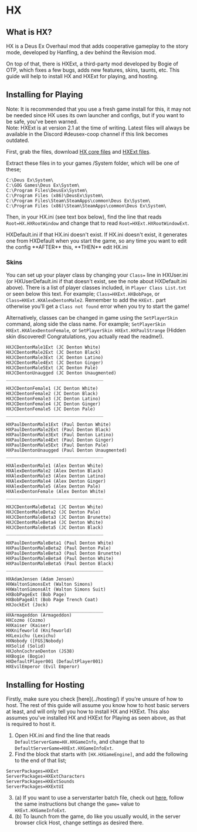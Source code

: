 # HX
## What is HX?

HX is a Deus Ex Overhaul mod that adds cooperative gameplay to the story mode, developed by Hanfling, a dev behind the Revision mod.

On top of that, there is HXExt, a third-party mod developed by Bogie of OTP, which fixes a few bugs, adds new features, skins, taunts, etc. This guide will help to install HX and HXExt for playing, and hosting.

## Installing for Playing
<div class="tcalert">
Note: It is recommended that you use a fresh game install for this, it may not be needed since HX uses its own launcher and configs, but if you want to be safe, you've been warned.
</div>
<div class="tcalert">Note: HXExt is at version 2.1 at the time of writing. Latest files will always be available in the Discord #deusex-coop channel if this link becomes outdated.</div>


First, grab the files, download [HX core files](https://builds.hx.hanfling.de/) and [HXExt files](https://drive.google.com/uc?id=1YSMjs2Go4HcKvSa583H4m7TA8YwDcNlI).

Extract these files in to your games /System folder, which will be one of these;
```
C:\Deus Ex\System\
C:\GOG Games\Deus Ex\System\
C:\Program Files\DeusEx\System\
C:\Program Files (x86)\DeusEx\System\
C:\Program Files\Steam\SteamApps\common\Deus Ex\System\
C:\Program Files (x86)\Steam\SteamApps\common\Deus Ex\System\
```

Then, in your HX.ini (see text box below), find the line that reads `Root=HX.HXRootWindow` and change that to read `Root=HXExt.HXRootWindowExt`.

<div class="tcalert">
HXDefault.ini if that HX.ini doesn't exist. If HX.ini doesn't exist, it generates one from HXDefault when you start the game, so any time you want to edit the config **AFTER** this, **THEN** edit HX.ini
</div>

### Skins
You can set up your player class by changing your `Class=` line in HXUser.ini 
(or HXUserDefault.ini if that doesn't exist, see the note about HXDefault.ini above). There is a list of player classes included, in 
`Player Class List.txt` or seen below this text. For example; `Class=HXExt.HXBobPage`, or `Class=HXExt.HXAlexDentonMale2`. Remember to add the `HXExt.` part otherwise you'll get a `Class not found` error when you try to start the game!

Alternatively, classes can be changed in game using the `SetPlayerSkin` command, along side the class name. For example; `SetPlayerSkin HXExt.HXAlexDentonFemale`, or `SetPlayerSkin HXExt.HXPaulStrange` (Hidden skin discovered! Congratulations, you actually read the readme!).

```
HXJCDentonMale1Ext (JC Denton White)
HXJCDentonMale2Ext (JC Denton Black)
HXJCDentonMale3Ext (JC Denton Latino)
HXJCDentonMale4Ext (JC Denton Ginger)
HXJCDentonMale5Ext (JC Denton Pale)
HXJCDentonUnaugged (JC Denton Unaugmented)
_____________________________________

HXJCDentonFemale1 (JC Denton White)
HXJCDentonFemale2 (JC Denton Black)
HXJCDentonFemale3 (JC Denton Latino)
HXJCDentonFemale4 (JC Denton Ginger)
HXJCDentonFemale5 (JC Denton Pale)
_____________________________________

HXPaulDentonMale1Ext (Paul Denton White)
HXPaulDentonMale2Ext (Paul Denton Black)
HXPaulDentonMale3Ext (Paul Denton Latino)
HXPaulDentonMale4Ext (Paul Denton Ginger)
HXPaulDentonMale5Ext (Paul Denton Pale)
HXPaulDentonUnaugged (Paul Denton Unaugmented)
_____________________________________

HXAlexDentonMale1 (Alex Denton White)
HXAlexDentonMale2 (Alex Denton Black)
HXAlexDentonMale3 (Alex Denton Latino)
HXAlexDentonMale4 (Alex Denton Ginger)
HXAlexDentonMale5 (Alex Denton Pale)
HXAlexDentonFemale (Alex Denton White)
_____________________________________

HXJCDentonMaleBeta1 (JC Denton White)
HXJCDentonMaleBeta2 (JC Denton Pale)
HXJCDentonMaleBeta3 (JC Denton Brunette)
HXJCDentonMaleBeta4 (JC Denton White)
HXJCDentonMaleBeta5 (JC Denton Black)
_____________________________________

HXPaulDentonMaleBeta1 (Paul Denton White)
HXPaulDentonMaleBeta2 (Paul Denton Pale)
HXPaulDentonMaleBeta3 (Paul Denton Brunette)
HXPaulDentonMaleBeta4 (Paul Denton White)
HXPaulDentonMaleBeta5 (Paul Denton Black)
_____________________________________

HXAdamJensen (Adam Jensen)
HXWaltonSimonsExt (Walton Simons)
HXWaltonSimonsAlt (Walton Simons Suit)
HXBobPageExt (Bob Page)
HXBobPageAlt (Bob Page Trench Coat)
HXJockExt (Jock)
_____________________________________
HXArmageddon (Armageddon)
HXCozmo (Cozmo)
HXKaiser (Kaiser)
HXKnifeworld (Knifeworld)
HXLexichu (Lexichu)
HXNobody ([FGS]Nobody)
HXSolid (Solid)
HXJohnCochranDenton (JS38)
HXBogie (Bogie)
HXDefaultPlayer001 (DefaultPlayer001)
HXEvilEmperor (Evil Emperor)
```

## Installing for Hosting
<div class="tcalert">
Firstly, make sure you check [here](../hosting/) if you're unsure of how to host. The rest of this guide will assume you know how to host basic servers at least, and will only tell you how to install HX and HXExt.
This also assumes you've installed HX and HXExt for Playing as seen above, as that is required to host it.
</div>

1. Open HX.ini and find the line that reads `DefaultServerGame=HX.HXGameInfo`, and change that to `DefaultServerGame=HXExt.HXGameInfoExt`.
2. Find the block that starts with `[HX.HXGameEngine]`, and add the following to the end of that list;
```
ServerPackages=HXExt
ServerPackages=HXExtCharacters
ServerPackages=HXExtSounds
ServerPackages=HXExtUI
```
3. (a) If you want to use a serverstarter batch file, check out [here](https://deusexhq.github.io/hosting/#server-starter), follow the same instructions but change the `game=` value to `HXExt.HXGameInfoExt`.
3. (b) To launch from the game, do like you usually would, in the server browser click Host, change settings as desired there.

